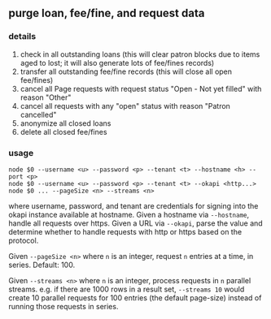 ## purge loan, fee/fine, and request data

### details

1. check in all outstanding loans (this will clear patron blocks due to
   items aged to lost; it will also generate lots of fee/fines records)
2. transfer all outstanding fee/fine records (this will close all open fee/fines)
3. cancel all Page requests with request status "Open - Not yet filled" with reason "Other"
4. cancel all requests with any "open" status with reason "Patron cancelled"
5. anonymize all closed loans
6. delete all closed fee/fines

### usage
```
node $0 --username <u> --password <p> --tenant <t> --hostname <h> --port <p>
node $0 --username <u> --password <p> --tenant <t> --okapi <http...>
node $0 ... --pageSize <n> --streams <n>

```
where username, password, and tenant are credentials for signing into
the okapi instance available at hostname. Given a hostname via `--hostname`,
handle all requests over https. Given a URL via `--okapi`, parse the value
and determine whether to handle requests with http or https based on the
protocol.

Given `--pageSize <n>` where `n` is an integer, request `n` entries at a time,
in series. Default: 100.

Given `--streams <n>` where `n` is an integer, process requests in `n` parallel
streams. e.g. if there are 1000 rows in a result set, `--streams 10` would
create 10 parallel requests for 100 entries (the default page-size) instead
of running those requests in series.
